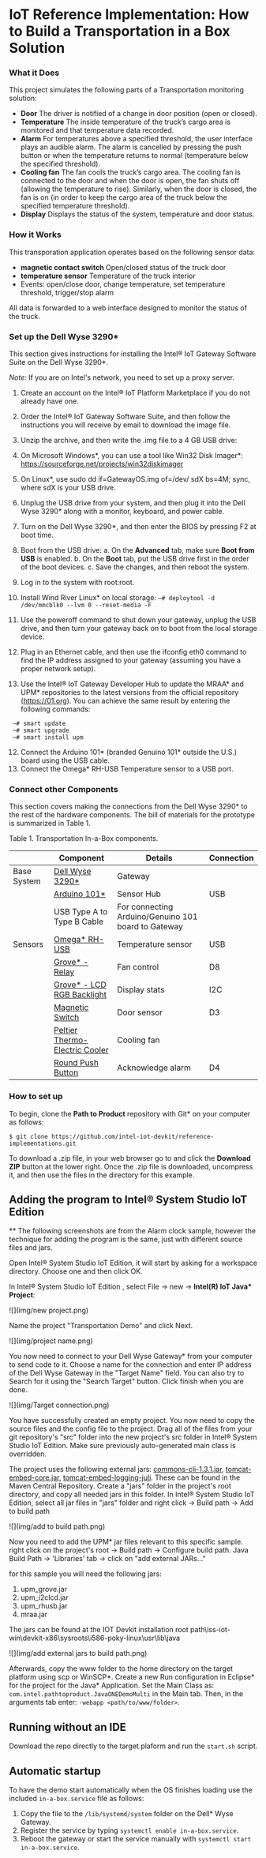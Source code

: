 # IoT Reference Implementation: How to Build a Transportation in a Box Solution

### What it Does

This project simulates the following parts of a Transportation monitoring solution:
* **Door** The driver is notified of a change in door position (open or closed).
* **Temperature** The inside temperature of the truck’s cargo area is monitored and that temperature data recorded. 
* **Alarm** For temperatures above a specified threshold, the user interface plays an audible alarm. The alarm is cancelled by pressing the push button or when the temperature returns to normal (temperature below the specified threshold).
* **Cooling fan** The fan cools the truck’s cargo area. The cooling fan is connected to the door and when the door is open, the fan shuts off (allowing the temperature to rise). Similarly, when the door is closed, the fan is on (in order to keep the cargo area of the truck below the specified temperature threshold).
* **Display** Displays the status of the system, temperature and door status.

### How it Works

This transporation application operates based on the following sensor data:
* **magnetic contact switch** Open/closed status of the truck door
* **temperature sensor** Temperature of the truck interior
* Events: open/close door, change temperature, set temperature threshold, trigger/stop
alarm

All data is forwarded to a web interface designed to monitor the status of the truck.

### Set up the Dell Wyse 3290\*

This section gives instructions for installing the Intel® IoT Gateway Software Suite on the Dell Wyse 3290\*.

*Note:* If you are on Intel's network, you need to set up a proxy server.

1. Create an account on the Intel® IoT Platform Marketplace if you do not already have one.
2. Order the Intel® IoT Gateway Software Suite, and then follow the instructions you will 
receive by email to download the image file.
3. Unzip the archive, and then write the .img file to a 4 GB USB drive:
  1. On Microsoft Windows\*, you can use a tool like Win32 Disk Imager\*:
  https://sourceforge.net/projects/win32diskimager
  2. On Linux\*, use sudo dd if=GatewayOS.img of=/dev/ sdX bs=4M; sync, where
  sdX is your USB drive.

4. Unplug the USB drive from your system, and then plug it into the Dell Wyse 3290\* along with a
monitor, keyboard, and power cable.
5. Turn on the Dell Wyse 3290\*, and then enter the BIOS by pressing F2 at boot time.
6. Boot from the USB drive:
  a. On the **Advanced** tab, make sure **Boot from USB** is enabled.
  b. On the **Boot** tab, put the USB drive first in the order of the boot devices.
  c. Save the changes, and then reboot the system.
7. Log in to the system with root:root.
8. Install Wind River Linux\* on local storage: ```~# deploytool -d /dev/mmcblk0 --lvm 0 --reset-media -F```
9. Use the poweroff command to shut down your gateway, unplug the USB drive, and then
turn your gateway back on to boot from the local storage device.
10. Plug in an Ethernet cable, and then use the ifconfig eth0 command to find the IP address
assigned to your gateway (assuming you have a proper network setup).
11. Use the Intel® IoT Gateway Developer Hub to update the MRAA\* and UPM\* repositories to
the latest versions from the official repository (https://01.org). You can achieve the same
result by entering the following commands:

  ```
   ~# smart update
   ~# smart upgrade
   ~# smart install upm
  ```

12. Connect the Arduino 101\* (branded Genuino 101\* outside the U.S.) board using the USB cable.
13. Connect the Omega\* RH-USB Temperature sensor to a USB port.

### Connect other Components

This section covers making the connections from the Dell Wyse 3290\* to the rest of the hardware
components. The bill of materials for the prototype is summarized in Table 1.

Table 1. Transportation In-a-Box components.

|         | Component | Details  | Connection |
|---------|-----------|----------|------------|
|Base System| [Dell Wyse 3290\*](http://www.dell.com/us/business/p/wyse-3000-series/pd) | Gateway ||
||  [Arduino 101\*](https://www.arduino.cc/en/Main/ArduinoBoard101) | Sensor Hub | USB |
|| USB Type A to Type B Cable | For connecting Arduino/Genuino 101 board to Gateway ||
| Sensors | [Omega\* RH-USB](http://www.omega.com/pptst/RH-USB.html) | Temperature sensor | USB |
|| [Grove\* - Relay](https://www.seeedstudio.com/Grove-Relay-p-769.html) | Fan control | D8 |
|| [Grove\* - LCD RGB Backlight](https://www.seeedstudio.com/Grove-LCD-RGB-Backlight-p-1643.html)| Display stats | I2C |
|| [Magnetic Switch](https://www.adafruit.com/product/375) | Door sensor | D3 |
|| [Peltier Thermo-Electric Cooler](https://www.adafruit.com/products/1335) | Cooling fan ||
|| [Round Push Button](https://www.adafruit.com/products/1439) | Acknowledge alarm | D4 |

### How to set up

To begin, clone the **Path to Product** repository with Git\* on your computer as follows:

    $ git clone https://github.com/intel-iot-devkit/reference-implementations.git

To download a .zip file, in your web browser go to [](https://github.com/intel-iot-devkit/path-to-product) and click the **Download ZIP** button at the lower right. Once the .zip file is downloaded, uncompress it, and then use the files in the directory for this example.

## Adding the program to Intel® System Studio IoT Edition

 ** The following screenshots are from the Alarm clock sample, however the technique for adding the program is the same, just with different source files and jars.

Open Intel® System Studio IoT Edition, it will start by asking for a workspace directory. Choose one and then click OK.

In Intel® System Studio IoT Edition , select File -> new -> **Intel(R) IoT Java\* Project**:

![](img/new project.png)

Name the project "Transportation Demo" and click Next.

![](img/project name.png)

You now need to connect to your Dell Wyse Gateway\* from your computer to send code to it.
Choose a name for the connection and enter IP address of the Dell Wyse Gateway in the "Target Name" field. You can also try to Search for it using the "Search Target" button. Click finish when you are done.

![](img/Target connection.png)

You have successfully created an empty project. You now need to copy the source files and the config file to the project.
Drag all of the files from your git repository's "src" folder into the new project's src folder in Intel® System Studio IoT Edition. Make sure previously auto-generated main class is overridden.

The project uses the following external jars: [commons-cli-1.3.1.jar](http://central.maven.org/maven2/commons-cli/commons-cli/1.3.1/commons-cli-1.3.1.jar), [tomcat-embed-core.jar](http://central.maven.org/maven2/org/apache/tomcat/embed/tomcat-embed-core/8.0.36/tomcat-embed-core-8.0.36.jar), [tomcat-embed-logging-juli](http://central.maven.org/maven2/org/apache/tomcat/embed/tomcat-embed-logging-juli/8.0.36/tomcat-embed-logging-juli-8.0.36.jar). These can be found in the Maven Central Repository. Create a "jars" folder in the project's root directory, and copy all needed jars in this folder.
In Intel® System Studio IoT Edition, select all jar files in "jars" folder and  right click -> Build path -> Add to build path

![](img/add to build path.png)

Now you need to add the UPM\* jar files relevant to this specific sample.
right click on the project's root -> Build path -> Configure build path. Java Build Path -> 'Libraries' tab -> click on "add external JARs..."

for this sample you will need the following jars:

1. upm_grove.jar
2. upm_i2clcd.jar
3. upm_rhusb.jar
4. mraa.jar

The jars can be found at the IOT Devkit installation root path\iss-iot-win\devkit-x86\sysroots\i586-poky-linux\usr\lib\java

![](img/add external jars to build path.png)

Afterwards, copy the www folder to the home directory on the target platform using scp or WinSCP\*.
Create a new Run configuration in Eclipse\* for the project for the Java\* Application. Set the Main Class as: ```com.intel.pathtoproduct.JavaONEDemoMulti``` in the Main tab.
Then, in the arguments tab enter: ``` -webapp <path/to/www/folder> ```.

## Running without an IDE

Download the repo directly to the target plaform and run the ``` start.sh ``` script.

## Automatic startup

To have the demo start automatically when the OS finishes loading use the included `in-a-box.service` file as follows:

1. Copy the file to the `/lib/systemd/system` folder on the Dell* Wyse Gateway.
2. Register the service by typing `systemctl enable in-a-box.service`.
3. Reboot the gateway or start the service manually with `systemctl start in-a-box.service`.
